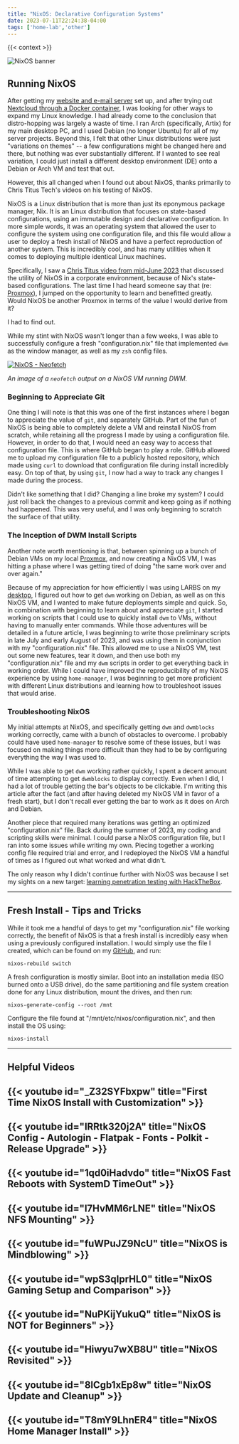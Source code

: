 ```yaml
---
title: "NixOS: Declarative Configuration Systems"
date: 2023-07-11T22:24:38-04:00
tags: ['home-lab','other']
---
```


{{< context >}}

![NixOS banner](/images/nixos-banner.png)

## Running NixOS

After getting my [website and e-mail server](/home-lab/services/web-server) set up, and after trying out [Nextcloud through a Docker container](/home-lab/services/nextcloud-docker), I was looking for other ways to expand my Linux knowledge. I had already come to the conclusion that distro-hopping was largely a waste of time. I ran Arch (specifically, Artix) for my main desktop PC, and I used Debian (no longer Ubuntu) for all of my server projects. Beyond this, I felt that other Linux distributions were just "variations on themes" -- a few configurations might be changed here and there, but nothing was ever substantially different. If I wanted to see real variation, I could just install a different desktop environment (DE) onto a Debian or Arch VM and test that out.

However, this all changed when I found out about NixOS, thanks primarily to Chris Titus Tech's videos on his testing of NixOS.

NixOS is a Linux distribution that is more than just its eponymous package manager, Nix. It is an Linux distribution that focuses on state-based configurations, using an immutable design and declarative configuration. In more simple words, it was an operating system that allowed the user to configure the system using one configuration file, and this file would allow a user to deploy a fresh install of NixOS and have a perfect reproduction of another system. This is incredibly cool, and has many utilities when it comes to deploying multiple identical Linux machines.

Specifically, I saw a [Chris Titus video from mid-June 2023](https://www.youtube.com/watch?v=fuWPuJZ9NcU) that discussed the utility of NixOS in a corporate environment, because of Nix's state-based configurations. The last time I had heard someone say that (re: [Proxmox](/home-lab/virtualization/proxmox)), I jumped on the opportunity to learn and benefitted greatly. Would NixOS be another Proxmox in terms of the value I would derive from it?

I had to find out.

While my stint with NixOS wasn't longer than a few weeks, I was able to successfully configure a fresh "configuration.nix" file that implemented `dwm` as the window manager, as well as my `zsh` config files.

[![NixOS - Neofetch](/images/nixos-neofetch.png "NixOS - Neofetch")](/images/nixos-neofetch.png)

*An image of a `neofetch` output on a NixOS VM running DWM.*

### Beginning to Appreciate Git

One thing I will note is that this was one of the first instances where I began to appreciate the value of `git`, and separately GitHub. Part of the fun of NixOS is being able to completely delete a VM and reinstall NixOS from scratch, while retaining all the progress I made by using a configuration file. However, in order to do that, I would need an easy way to access that configuration file. This is where GitHub began to play a role. GitHub allowed me to upload my configuration file to a publicly hosted repository, which made using `curl` to download that configuration file during install incredibly easy. On top of that, by using `git`, I now had a way to track any changes I made during the process.

Didn't like something that I did? Changing a line broke my system? I could just roll back the changes to a previous commit and keep going as if nothing had happened. This was very useful, and I was only beginning to scratch the surface of that utility.

### The Inception of DWM Install Scripts

Another note worth mentioning is that, between spinning up a bunch of Debian VMs on my local [Proxmox](/home-lab/virtualization/proxmox), and now creating a NixOS VM, I was hitting a phase where I was getting tired of doing "the same work over and over again."

Because of my appreciation for how efficiently I was using LARBS on my [desktop](/home-lab/other/desktop), I figured out how to get `dwm` working on Debian, as well as on this NixOS VM, and I wanted to make future deployments simple and quick. So, in combination with beginning to learn about and appreciate `git`, I started working on scripts that I could use to quickly install `dwm` to VMs, without having to manually enter commands. While those adventures will be detailed in a future article, I was beginning to write those preliminary scripts in late July and early August of 2023, and was using them in conjunction with my "configuration.nix" file. This allowed me to use a NixOS VM, test out some new features, tear it down, and then use both my "configuration.nix" file and my `dwm` scripts in order to get everything back in working order. While I could have improved the reproducibility of my NixOS experience by using `home-manager`, I was beginning to get more proficient with different Linux distributions and learning how to troubleshoot issues that would arise.

### Troubleshooting NixOS

My initial attempts at NixOS, and specifically getting `dwm` and `dwmblocks` working correctly, came with a bunch of obstacles to overcome. I probably could have used `home-manager` to resolve some of these issues, but I was focused on making things more difficult than they had to be by configuring everything the way I was used to.

While I was able to get `dwm` working rather quickly, I spent a decent amount of time attempting to get `dwmblocks` to display correctly. Even when I did, I had a lot of trouble getting the bar's objects to be clickable. I'm writing this article after the fact (and after having deleted my NixOS VM in favor of a fresh start), but I don't recall ever getting the bar to work as it does on Arch and Debian.

Another piece that required many iterations was getting an optimized "configuration.nix" file. Back during the summer of 2023, my coding and scripting skills were minimal. I could parse a NixOS configuration file, but I ran into some issues while writing my own. Piecing together a working config file required trial and error, and I redeployed the NixOS VM a handful of times as I figured out what worked and what didn't.

The only reason why I didn't continue further with NixOS was because I set my sights on a new target: [learning penetration testing with HackTheBox](/home-lab/other/hackthebox).

---

## Fresh Install - Tips and Tricks

While it took me a handful of days to get my "configuration.nix" file working correctly, the benefit of NixOS is that a fresh install is incredibly easy when using a previously configured installation. I would simply use the file I created, which can be found on my [GitHub](https://github.com/davidvogelxyz/nixos), and run:

```
nixos-rebuild switch
```

A fresh configuration is mostly similar. Boot into an installation media (ISO burned onto a USB drive), do the same partitioning and file system creation done for any Linux distribution, mount the drives, and then run:

```
nixos-generate-config --root /mnt
```

Configure the file found at "/mnt/etc/nixos/configuration.nix", and then install the OS using:

```
nixos-install
```

---

## Helpful Videos

## {{< youtube id="_Z32SYFbxpw" title="First Time NixOS Install with Customization" >}}

## {{< youtube id="IRRtk320j2A" title="NixOS Config - Autologin - Flatpak - Fonts - Polkit - Release Upgrade" >}}

## {{< youtube id="1qd0iHadvdo" title="NixOS Fast Reboots with SystemD TimeOut" >}}

## {{< youtube id="l7HvMM6rLNE" title="NixOS NFS Mounting" >}}

## {{< youtube id="fuWPuJZ9NcU" title="NixOS is Mindblowing" >}}

## {{< youtube id="wpS3qIprHL0" title="NixOS Gaming Setup and Comparison" >}}

## {{< youtube id="NuPKijYukuQ" title="NixOS is NOT for Beginners" >}}

## {{< youtube id="Hiwyu7wXB8U" title="NixOS Revisited" >}}

## {{< youtube id="8lCgb1xEp8w" title="NixOS Update and Cleanup" >}}

## {{< youtube id="T8mY9LhnER4" title="NixOS Home Manager Install" >}}
